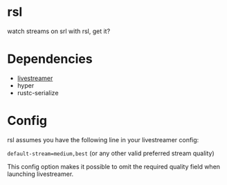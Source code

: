 # rsl
watch streams on srl with rsl, get it? 


# Dependencies
* [livestreamer](http://docs.livestreamer.io/)
* hyper
* rustc-serialize

# Config
rsl assumes you have the following line in your livestreamer config:

`default-stream=medium,best` (or any other valid preferred stream quality)

This config option makes it possible to omit the required quality field when launching livestreamer.
